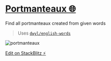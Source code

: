 # [Portmanteaux 🌐](https://ogbizi.com/portmanteaux)

Find all portmanteaux created from given words

> Uses [`dwyl/english-words`](https://github.com/dwyl/english-words)

<!--img width="499" alt="Screenshot 2023-08-25 at 16 32 37" src="https://github.com/iamogbz/portmanteaux/assets/2528959/690b6d1a-1e32-435a-b1d1-b4421e0c22b2"-->

![portmanteaux](https://github.com/iamogbz/portmanteaux/assets/2528959/690b6d1a-1e32-435a-b1d1-b4421e0c22b2)

[Edit on StackBlitz ⚡️](https://stackblitz.com/edit/portmanteaux)
